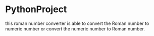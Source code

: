 # PythonProject
this roman number converter is able to convert the Roman number to numeric number or convert the numeric number to Roman number.
